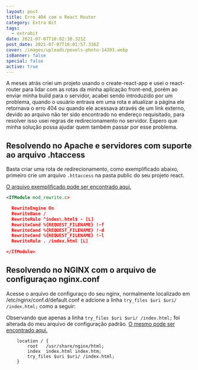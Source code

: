 ```yaml
---
layout: post
title: Erro 404 com o React Router
category: Extra Bit
tags:
  - extrabit
date: 2021-07-07T16:02:38.321Z
post_date: 2021-07-07T16:01:57.336Z
cover: /images/uploads/pexels-photo-14303.webp
isBanner: false
special: false
active: true
---
```

A meses atrás criei um projeto usando o create-react-app e usei o react-router para lidar com as rotas da minha aplicação front-end, porém ao enviar minha build para o servidor, acabei sendo introduzido por um problema, quando o usuário entrava em uma rota e atualizar a página ele retornava o erro 404 ou quando ele acessava através de um link externo, devido ao arquivo não ter sido encontrado no endereço requisitado, para resolver isso usei regras de redirecionamento no servidor. Espero que minha solução possa ajudar quem também passar por esse problema.

## Resolvendo no Apache e servidores com suporte ao arquivo .htaccess

Basta criar uma rota de redirecionamento, como exemplificado abaixo, primeiro crie um arquivo `.httaccess` na pasta public do seu projeto react.

[O arquivo exemplificado pode ser encontrado aqui.](https://gist.github.com/Jorgen-Jr/d4b19ad2d89b538e466c11a828fc36d8)

```xml
<IfModule mod_rewrite.c>

  RewriteEngine On
  RewriteBase /
  RewriteRule ^index\.html$ - [L]
  RewriteCond %{REQUEST_FILENAME} !-f
  RewriteCond %{REQUEST_FILENAME} !-d
  RewriteCond %{REQUEST_FILENAME} !-l
  RewriteRule . /index.html [L]

</IfModule>
```

## Resolvendo no NGINX com o arquivo de configuraçao nginx.conf

Acesse o arquivo de configuraço do seu nginx, normalmente localizado em /etc/nginx/conf.d/default.conf e adcione a linha `try_files $uri $uri/ /index.html;` como a seguir:

Observando que apenas a linha `try_files $uri $uri/ /index.html;` foi alterada do meu arquivo de configuração padrão.
[O mesmo pode ser encontrado aqui.](https://gist.github.com/Jorgen-Jr/d639b2d0e9e72189e13539689e89aa39)

```textile
    location / {
        root   /usr/share/nginx/html;
        index  index.html index.htm;
	    try_files $uri $uri/ /index.html;
    }
```
